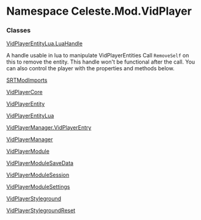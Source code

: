 # <a id="Celeste_Mod_VidPlayer"></a> Namespace Celeste.Mod.VidPlayer

### Classes

 [VidPlayerEntityLua.LuaHandle](Celeste.Mod.VidPlayer.VidPlayerEntityLua.LuaHandle.md)

A handle usable in lua to manipulate VidPlayerEntities
Call `RemoveSelf` on this to remove the entity. This handle won't be functional after the call.
You can also control the player with the properties and methods below.

 [SRTModImports](Celeste.Mod.VidPlayer.SRTModImports.md)

 [VidPlayerCore](Celeste.Mod.VidPlayer.VidPlayerCore.md)

 [VidPlayerEntity](Celeste.Mod.VidPlayer.VidPlayerEntity.md)

 [VidPlayerEntityLua](Celeste.Mod.VidPlayer.VidPlayerEntityLua.md)

 [VidPlayerManager.VidPlayerEntry](Celeste.Mod.VidPlayer.VidPlayerManager.VidPlayerEntry.md)

 [VidPlayerManager](Celeste.Mod.VidPlayer.VidPlayerManager.md)

 [VidPlayerModule](Celeste.Mod.VidPlayer.VidPlayerModule.md)

 [VidPlayerModuleSaveData](Celeste.Mod.VidPlayer.VidPlayerModuleSaveData.md)

 [VidPlayerModuleSession](Celeste.Mod.VidPlayer.VidPlayerModuleSession.md)

 [VidPlayerModuleSettings](Celeste.Mod.VidPlayer.VidPlayerModuleSettings.md)

 [VidPlayerStyleground](Celeste.Mod.VidPlayer.VidPlayerStyleground.md)

 [VidPlayerStylegroundReset](Celeste.Mod.VidPlayer.VidPlayerStylegroundReset.md)

